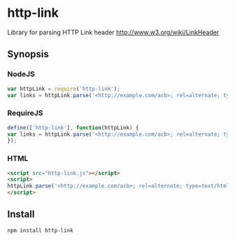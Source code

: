 # http-link

Library for parsing HTTP Link header
http://www.w3.org/wiki/LinkHeader

## Synopsis

### NodeJS

``` js
var httpLink = require('http-link');
var links = httpLink.parse('<http://example.com/acb>; rel=alternate; type=text/html');
```

### RequireJS

``` js
define(['http-link'], function(httpLink) {
var links = httpLink.parse('<http://example.com/acb>; rel=alternate; type=text/html');
});
```

### HTML

``` html
<script src="http-link.js"></script>
<script>
httpLink.parse('<http://example.com/acb>; rel=alternate; type=text/html');
</script>
```

## Install

```
npm install http-link
```
